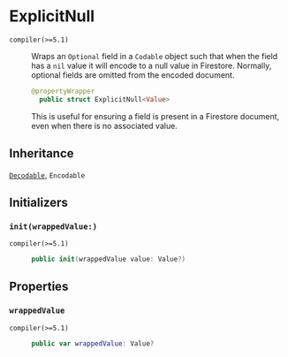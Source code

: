 # ExplicitNull

<dl>
<dt><code>compiler(>=5.1)</code></dt>
<dd>

Wraps an `Optional` field in a `Codable` object such that when the field
has a `nil` value it will encode to a null value in Firestore. Normally,
optional fields are omitted from the encoded document.

``` swift
@propertyWrapper
  public struct ExplicitNull<Value> 
```

This is useful for ensuring a field is present in a Firestore document,
even when there is no associated value.

</dd>
</dl>

## Inheritance

[`Decodable`](/Decodable), `Encodable`

## Initializers

### `init(wrappedValue:)`

<dl>
<dt><code>compiler(>=5.1)</code></dt>
<dd>

``` swift
public init(wrappedValue value: Value?) 
```

</dd>
</dl>

## Properties

### `wrappedValue`

<dl>
<dt><code>compiler(>=5.1)</code></dt>
<dd>

``` swift
public var wrappedValue: Value? 
```

</dd>
</dl>
